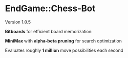 # EndGame::Chess-Bot
Version 1.0.5<br />

<b>Bitboards</b> for efficient board memorization<br />

<b>MiniMax</b> with <b>alpha-beta pruning</b> for search optimization<br />

Evaluates roughly <b>1 million</b> move possibilities each second
